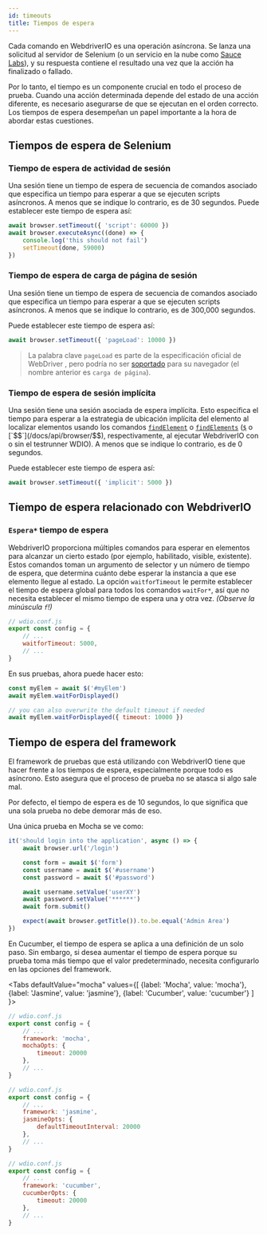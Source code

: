 ```yaml
---
id: timeouts
title: Tiempos de espera
---
```


Cada comando en WebdriverIO es una operación asíncrona. Se lanza una solicitud al servidor de Selenium (o un servicio en la nube como [Sauce Labs](https://saucelabs.com)), y su respuesta contiene el resultado una vez que la acción ha finalizado o fallado.

Por lo tanto, el tiempo es un componente crucial en todo el proceso de prueba. Cuando una acción determinada depende del estado de una acción diferente, es necesario asegurarse de que se ejecutan en el orden correcto. Los tiempos de espera desempeñan un papel importante a la hora de abordar estas cuestiones.

## Tiempos de espera de Selenium

### Tiempo de espera de actividad de sesión

Una sesión tiene un tiempo de espera de secuencia de comandos asociado que especifica un tiempo para esperar a que se ejecuten scripts asíncronos. A menos que se indique lo contrario, es de 30 segundos. Puede establecer este tiempo de espera así:

```js
await browser.setTimeout({ 'script': 60000 })
await browser.executeAsync((done) => {
    console.log('this should not fail')
    setTimeout(done, 59000)
})
```

### Tiempo de espera de carga de página de sesión

Una sesión tiene un tiempo de espera de secuencia de comandos asociado que especifica un tiempo para esperar a que se ejecuten scripts asíncronos. A menos que se indique lo contrario, es de 300,000 segundos.

Puede establecer este tiempo de espera así:

```js
await browser.setTimeout({ 'pageLoad': 10000 })
```

> La palabra clave `pageLoad` es parte de la especificación oficial de WebDriver [](https://www.w3.org/TR/webdriver/#set-timeouts), pero podría no ser [soportado](https://github.com/seleniumhq/selenium-google-code-issue-archive/issues/687) para su navegador (el nombre anterior es `carga de página`).

### Tiempo de espera de sesión implícita

Una sesión tiene una sesión asociada de espera implícita. Esto especifica el tiempo para esperar a la estrategia de ubicación implícita del elemento al localizar elementos usando los comandos [`findElement`](/docs/api/webdriver#findelement) o [`findElements`](/docs/api/webdriver#findelements) ([`$`](/docs/api/browser/$) o [`$$`](/docs/api/browser/$$), respectivamente, al ejecutar WebdriverIO con o sin el testrunner WDIO). A menos que se indique lo contrario, es de 0 segundos.

Puede establecer este tiempo de espera así:

```js
await browser.setTimeout({ 'implicit': 5000 })
```

## Tiempo de espera relacionado con WebdriverIO

### `Espera*` tiempo de espera

WebdriverIO proporciona múltiples comandos para esperar en elementos para alcanzar un cierto estado (por ejemplo, habilitado, visible, existente). Estos comandos toman un argumento de selector y un número de tiempo de espera, que determina cuánto debe esperar la instancia a que ese elemento llegue al estado. La opción `waitforTimeout` le permite establecer el tiempo de espera global para todos los comandos `waitFor*`, así que no necesita establecer el mismo tiempo de espera una y otra vez. _(Observe la minúscula `f`!)_

```js
// wdio.conf.js
export const config = {
    // ...
    waitforTimeout: 5000,
    // ...
}
```

En sus pruebas, ahora puede hacer esto:

```js
const myElem = await $('#myElem')
await myElem.waitForDisplayed()

// you can also overwrite the default timeout if needed
await myElem.waitForDisplayed({ timeout: 10000 })
```

## Tiempo de espera del framework

El framework de pruebas que está utilizando con WebdriverIO tiene que hacer frente a los tiempos de espera, especialmente porque todo es asíncrono. Esto asegura que el proceso de prueba no se atasca si algo sale mal.

Por defecto, el tiempo de espera es de 10 segundos, lo que significa que una sola prueba no debe demorar más de eso.

Una única prueba en Mocha se ve como:

```js
it('should login into the application', async () => {
    await browser.url('/login')

    const form = await $('form')
    const username = await $('#username')
    const password = await $('#password')

    await username.setValue('userXY')
    await password.setValue('******')
    await form.submit()

    expect(await browser.getTitle()).to.be.equal('Admin Area')
})
```

En Cucumber, el tiempo de espera se aplica a una definición de un solo paso. Sin embargo, si desea aumentar el tiempo de espera porque su prueba toma más tiempo que el valor predeterminado, necesita configurarlo en las opciones del framework.

<Tabs
  defaultValue="mocha"
  values={[
    {label: 'Mocha', value: 'mocha'},
 {label: 'Jasmine', value: 'jasmine'},
 {label: 'Cucumber', value: 'cucumber'}
 ]
}>
<TabItem value="mocha">

```js
// wdio.conf.js
export const config = {
    // ...
    framework: 'mocha',
    mochaOpts: {
        timeout: 20000
    },
    // ...
}
```

</TabItem>
<TabItem value="jasmine">

```js
// wdio.conf.js
export const config = {
    // ...
    framework: 'jasmine',
    jasmineOpts: {
        defaultTimeoutInterval: 20000
    },
    // ...
}
```

</TabItem>
<TabItem value="cucumber">

```js
// wdio.conf.js
export const config = {
    // ...
    framework: 'cucumber',
    cucumberOpts: {
        timeout: 20000
    },
    // ...
}
```

</TabItem>
</Tabs>
